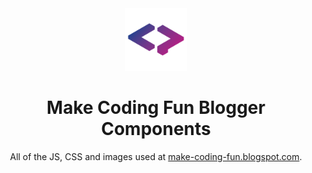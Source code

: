 <div align="center">
<img src="logo.png" width="100px">
<h1><b>Make Coding Fun Blogger Components</b></h1>
All of the JS, CSS and images used at <a href="https://make-coding-fun.blogspot.com/" target="_blank">make-coding-fun.blogspot.com</a>.
</div>

